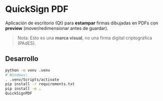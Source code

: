 # QuickSign PDF

Aplicación de escritorio (Qt) para **estampar** firmas dibujadas en PDFs con **preview** (mover/redimensionar antes de guardar).

> Nota: Esto es una **marca visual**, no una firma digital criptográfica (PAdES).

## Desarrollo
```bash
python -m venv .venv
# Windows:
. .venv/Scripts/activate
pip install -r requirements.txt
pip install -e .
QuickSignPDF
